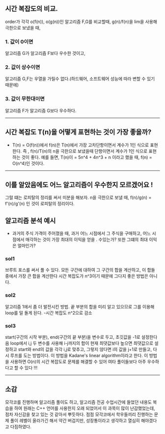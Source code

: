 ## 시간 복잡도의 비교.

order가 각각 o(f(n)), o(g(n))인 알고리즘 F,G를 비교할때,
g(n)/f(n)을 lim을 사용해 극한으로 보냈을 때,
### 1. 값이 0이면
알고리즘 G가 알고리즘 F보다 우수한 것이고,

### 2. 값이 상수이면
알고리즘 G,F는 우열을 가릴수 없다.(하드웨어, 소프트웨어 성능에 따라 변할 수 있기 때문에)

### 3. 값이 무한대이면
알고리즘 F가 알고리즘 G보다 우수하다.

---------------------------------------------------------------------------------

## 시간 복잡도 T(n)을 어떻게 표현하는 것이 가장 좋을까?
- T(n) = O(f(n))에서 f(n)은 T(n)에서 가장 고차단항이면서 계수가 1인 식으로 표현한다.
즉 , f(n)/T(n)의 n을 극한으로 보냈을때 단항이면서 계수가 1인 식으로 표현하는 것이 좋다.
예를 들면, T(n)이 = 5n^4 + 4n^3 + n 이라고 했을 때, 
f(n) = O(n^4)인 것이다.

---------------------------------------------------------------------------------------

## 이를 알았음에도 어느 알고리즘이 우수한지 모르겠어요 !

그럴 떄는 로피탈의 정리를 써서 미분을 해보자.
n을 극한으로 보낼 때, f(n)/g(n) = f'(n)/g'(n) 인 것이 로피탈의 정리이다.


## 알고리즘 분석 예시

- 과거의 주식 가격이 주어졌을 때, 과거 어느 시점에서 그 주식을 구매하고, 어느 시점에서 매각하는 것이 가장 최대의 이익을
얻을 . 수있는가? 또한 그떄의 최대 이익은 얼마인가?


### sol1
브루트 포스를 써서 풀 수 있다. 모든 구간에 대하여 그 구간의 합을 계산하고, 이 합들 중에서 가장 큰 합을 계산한다
시간 복잡도가 n^3이기 때문에 그다지 좋은 방법은 아니다.

### sol2 
알고리즘 1에서 좀 더 발전시킨 방법. 끝 부분의 합을 미리 알고 있으므로 그를 이용해 loop를 덜 돌게 된다.
-시간 복잡도 n^2으로 감소

### sol3
start(구간의 시작 부분), end(구간의 끝 부분)을 변수로 두고, 초깃값을 -1로 설정한다음 loop에서 i,j 
두 변수를 사용해 i-j까지의 합이 현재 최댓값보다 높으면 최댓값으로 설정하고 start와 end의 값을 각각 i,j로 맞추고,
그렇지 않다면 i의 값을 j+1로 만들고, 다시 루프를 도는 방법이다.
이 방법을 Kadane's linear algorithm이라고 한다.
이 방법을 사용하면 O(n)의 시간 복잡도로 문제를 해결할 수 있어 여타 풀이들보다 아주 우수하다고 할 수 있다 !!!


-----------------------------------------------------------------------------------

## 소감

모각코를 진행하며 알고리즘 풀이도 하고, 알고리즘 전공 수업시간에 들었던 내용도 복습을 하여 원래는 C++ 언어를 사용한지 
오래 되었어서 이 과목이 많이 난감했었는데, 점차 자신감을 찾고 있는 것 같아서 뿌듯하다. 점점 모각코에서 학우들끼리
진행하는 문제 풀이 레벨이 올라가긴 해서 약간 버겁지만, 성장통이라고 생각하고 열심히 해야겠다고 다짐하였다.
